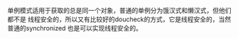 单例模式适用于获取的总是同一个对象，普通的单例分为饿汉式和懒汉式，但他们都不是
线程安全的，所以又有比较好的doucheck的方式，它是线程安全的，当然普通的synchronized
也是可以实现线程安全的。